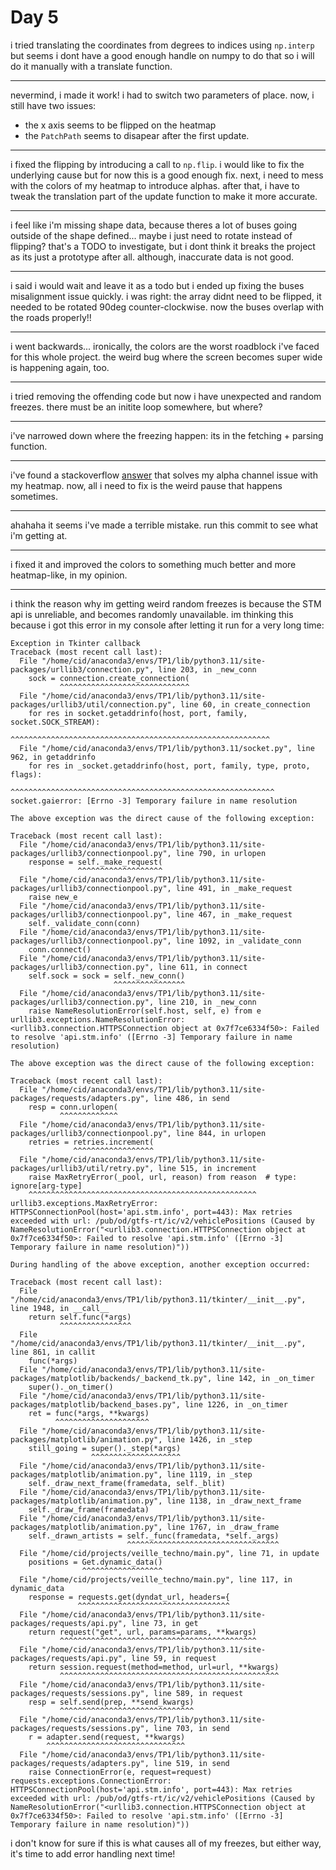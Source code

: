 # Day 5

i tried translating the coordinates from degrees to indices using `np.interp` but seems i dont have a good enough handle on numpy to do that so i will do it manually with a translate function.

---

nevermind, i made it work! i had to switch two parameters of place. now, i still have two issues:

- the x axis seems to be flipped on the heatmap
- the `PatchPath` seems to disapear after the first update.

---

i fixed the flipping by introducing a call to `np.flip`. i would like to fix the underlying cause but for now this is a good enough fix. next, i need to mess with the colors of my heatmap to introduce alphas. after that, i have to tweak the translation part of the update function to make it more accurate.

---

i feel like i'm missing shape data, because theres a lot of buses going outside of the shape defined...
maybe i just need to rotate instead of flipping? that's a TODO to investigate, but i dont think it breaks the project as its just a prototype after all. although, inaccurate data is not good.

---

i said i would wait and leave it as a todo but i ended up fixing the buses misalignment issue quickly. i was right: the array didnt need to be flipped, it needed to be rotated 90deg counter-clockwise. now the buses overlap with the roads properly!!

---

i went backwards... ironically, the colors are the worst roadblock i've faced for this whole project.
the weird bug where the screen becomes super wide is happening again, too.

---

i tried removing the offending code but now i have unexpected and random freezes. there must be an initite loop somewhere, but where?

---

i've narrowed down where the freezing happen: its in the fetching + parsing function.

---

i've found a stackoverflow [answer](https://stackoverflow.com/questions/37327308/add-alpha-to-an-existing-colormap) that solves my alpha channel issue with my heatmap. now, all i need to fix is the weird pause that happens sometimes.

---

ahahaha it seems i've made a terrible mistake. run this commit to see what i'm getting at.

---

i fixed it and improved the colors to something much better and more heatmap-like, in my opinion.

---

i think the reason why im getting weird random freezes is because the STM api is unreliable, and becomes randomly unavailable. im thinking this because i got this error in my console after letting it run for a very long time:

```console
Exception in Tkinter callback
Traceback (most recent call last):
  File "/home/cid/anaconda3/envs/TP1/lib/python3.11/site-packages/urllib3/connection.py", line 203, in _new_conn
    sock = connection.create_connection(
           ^^^^^^^^^^^^^^^^^^^^^^^^^^^^^
  File "/home/cid/anaconda3/envs/TP1/lib/python3.11/site-packages/urllib3/util/connection.py", line 60, in create_connection
    for res in socket.getaddrinfo(host, port, family, socket.SOCK_STREAM):
               ^^^^^^^^^^^^^^^^^^^^^^^^^^^^^^^^^^^^^^^^^^^^^^^^^^^^^^^^^^
  File "/home/cid/anaconda3/envs/TP1/lib/python3.11/socket.py", line 962, in getaddrinfo
    for res in _socket.getaddrinfo(host, port, family, type, proto, flags):
               ^^^^^^^^^^^^^^^^^^^^^^^^^^^^^^^^^^^^^^^^^^^^^^^^^^^^^^^^^^^
socket.gaierror: [Errno -3] Temporary failure in name resolution

The above exception was the direct cause of the following exception:

Traceback (most recent call last):
  File "/home/cid/anaconda3/envs/TP1/lib/python3.11/site-packages/urllib3/connectionpool.py", line 790, in urlopen
    response = self._make_request(
               ^^^^^^^^^^^^^^^^^^^
  File "/home/cid/anaconda3/envs/TP1/lib/python3.11/site-packages/urllib3/connectionpool.py", line 491, in _make_request
    raise new_e
  File "/home/cid/anaconda3/envs/TP1/lib/python3.11/site-packages/urllib3/connectionpool.py", line 467, in _make_request
    self._validate_conn(conn)
  File "/home/cid/anaconda3/envs/TP1/lib/python3.11/site-packages/urllib3/connectionpool.py", line 1092, in _validate_conn
    conn.connect()
  File "/home/cid/anaconda3/envs/TP1/lib/python3.11/site-packages/urllib3/connection.py", line 611, in connect
    self.sock = sock = self._new_conn()
                       ^^^^^^^^^^^^^^^^
  File "/home/cid/anaconda3/envs/TP1/lib/python3.11/site-packages/urllib3/connection.py", line 210, in _new_conn
    raise NameResolutionError(self.host, self, e) from e
urllib3.exceptions.NameResolutionError: <urllib3.connection.HTTPSConnection object at 0x7f7ce6334f50>: Failed to resolve 'api.stm.info' ([Errno -3] Temporary failure in name resolution)

The above exception was the direct cause of the following exception:

Traceback (most recent call last):
  File "/home/cid/anaconda3/envs/TP1/lib/python3.11/site-packages/requests/adapters.py", line 486, in send
    resp = conn.urlopen(
           ^^^^^^^^^^^^^
  File "/home/cid/anaconda3/envs/TP1/lib/python3.11/site-packages/urllib3/connectionpool.py", line 844, in urlopen
    retries = retries.increment(
              ^^^^^^^^^^^^^^^^^^
  File "/home/cid/anaconda3/envs/TP1/lib/python3.11/site-packages/urllib3/util/retry.py", line 515, in increment
    raise MaxRetryError(_pool, url, reason) from reason  # type: ignore[arg-type]
    ^^^^^^^^^^^^^^^^^^^^^^^^^^^^^^^^^^^^^^^^^^^^^^^^^^^
urllib3.exceptions.MaxRetryError: HTTPSConnectionPool(host='api.stm.info', port=443): Max retries exceeded with url: /pub/od/gtfs-rt/ic/v2/vehiclePositions (Caused by NameResolutionError("<urllib3.connection.HTTPSConnection object at 0x7f7ce6334f50>: Failed to resolve 'api.stm.info' ([Errno -3] Temporary failure in name resolution)"))

During handling of the above exception, another exception occurred:

Traceback (most recent call last):
  File "/home/cid/anaconda3/envs/TP1/lib/python3.11/tkinter/__init__.py", line 1948, in __call__
    return self.func(*args)
           ^^^^^^^^^^^^^^^^
  File "/home/cid/anaconda3/envs/TP1/lib/python3.11/tkinter/__init__.py", line 861, in callit
    func(*args)
  File "/home/cid/anaconda3/envs/TP1/lib/python3.11/site-packages/matplotlib/backends/_backend_tk.py", line 142, in _on_timer
    super()._on_timer()
  File "/home/cid/anaconda3/envs/TP1/lib/python3.11/site-packages/matplotlib/backend_bases.py", line 1226, in _on_timer
    ret = func(*args, **kwargs)
          ^^^^^^^^^^^^^^^^^^^^^
  File "/home/cid/anaconda3/envs/TP1/lib/python3.11/site-packages/matplotlib/animation.py", line 1426, in _step
    still_going = super()._step(*args)
                  ^^^^^^^^^^^^^^^^^^^^
  File "/home/cid/anaconda3/envs/TP1/lib/python3.11/site-packages/matplotlib/animation.py", line 1119, in _step
    self._draw_next_frame(framedata, self._blit)
  File "/home/cid/anaconda3/envs/TP1/lib/python3.11/site-packages/matplotlib/animation.py", line 1138, in _draw_next_frame
    self._draw_frame(framedata)
  File "/home/cid/anaconda3/envs/TP1/lib/python3.11/site-packages/matplotlib/animation.py", line 1767, in _draw_frame
    self._drawn_artists = self._func(framedata, *self._args)
                          ^^^^^^^^^^^^^^^^^^^^^^^^^^^^^^^^^^
  File "/home/cid/projects/veille_techno/main.py", line 71, in update
    positions = Get.dynamic_data()
                ^^^^^^^^^^^^^^^^^^
  File "/home/cid/projects/veille_techno/main.py", line 117, in dynamic_data
    response = requests.get(dyndat_url, headers={
               ^^^^^^^^^^^^^^^^^^^^^^^^^^^^^^^^^^
  File "/home/cid/anaconda3/envs/TP1/lib/python3.11/site-packages/requests/api.py", line 73, in get
    return request("get", url, params=params, **kwargs)
           ^^^^^^^^^^^^^^^^^^^^^^^^^^^^^^^^^^^^^^^^^^^^
  File "/home/cid/anaconda3/envs/TP1/lib/python3.11/site-packages/requests/api.py", line 59, in request
    return session.request(method=method, url=url, **kwargs)
           ^^^^^^^^^^^^^^^^^^^^^^^^^^^^^^^^^^^^^^^^^^^^^^^^^
  File "/home/cid/anaconda3/envs/TP1/lib/python3.11/site-packages/requests/sessions.py", line 589, in request
    resp = self.send(prep, **send_kwargs)
           ^^^^^^^^^^^^^^^^^^^^^^^^^^^^^^
  File "/home/cid/anaconda3/envs/TP1/lib/python3.11/site-packages/requests/sessions.py", line 703, in send
    r = adapter.send(request, **kwargs)
        ^^^^^^^^^^^^^^^^^^^^^^^^^^^^^^^
  File "/home/cid/anaconda3/envs/TP1/lib/python3.11/site-packages/requests/adapters.py", line 519, in send
    raise ConnectionError(e, request=request)
requests.exceptions.ConnectionError: HTTPSConnectionPool(host='api.stm.info', port=443): Max retries exceeded with url: /pub/od/gtfs-rt/ic/v2/vehiclePositions (Caused by NameResolutionError("<urllib3.connection.HTTPSConnection object at 0x7f7ce6334f50>: Failed to resolve 'api.stm.info' ([Errno -3] Temporary failure in name resolution)"))
```

i don't know for sure if this is what causes all of my freezes, but either way, it's time to add error handling next time!
